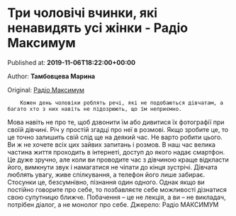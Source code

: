 
# Три чоловічі вчинки, які ненавидять усі жінки - Радіо Максимум

Published at: **2019-11-06T18:22:00+00:00**

Author: **Тамбовцева Марина**

Original: [Радіо Максимум](https://maximum.fm/tri-cholovichi-vchinki-yaki-nenavidyat-usi-zhinki_n169173)


        Кожен день чоловіки роблять речі, які не подобаються дівчатам, а багато хто з них навіть не підозрюють, що їм неприємно.
      
Мова навіть не про те, щоб дзвонити їм або дивитися їх фотографії при своїй дівчині. Річ у простій згадці про неї в розмові. Якщо зробите це, то це точно залишить свій слід ще на деякий час. Не варто робити цього. Ви ж не хочете всіх цих зайвих запитань і розмов.
В наш час велика частина життя проходить в інтернеті, доступ до якого надає смартфон. Це дуже зручно, але коли ви проводите час з дівчиною краще відкласти його, вимкнути звук і намагатися не чіпати до кінця зустрічі. Дівчата люблять увагу, живе спілкування, а телефон його лише забирає.
Стосунки це, безсумнівно, пізнання один одного. Однак якщо ви постійно говорите про себе, то позбавляєте себе можливості дізнатися свою супутницю ближче. Побачення – це не лекція, а ви – не викладач, потрібен діалог, а не монолог про себе.
Джерело: Радіо МАКСИМУМ
